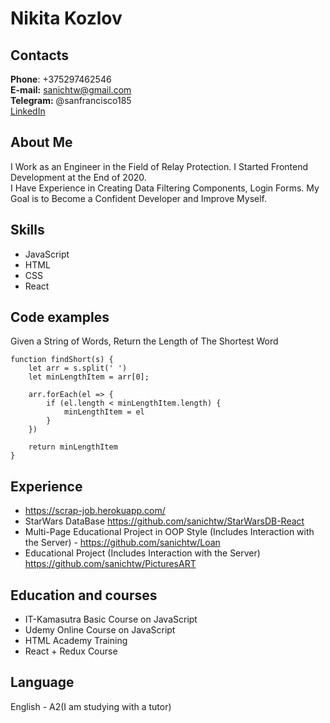 # **Nikita Kozlov**

## **Contacts**
**Phone**: +375297462546  
**E-mail:** sanichtw@gmail.com  
**Telegram:** @sanfrancisco185  
[LinkedIn](https://www.linkedin.com/in/sanfrancisco185/)  

## **About Me**  
I Work as an Engineer in the Field of Relay Protection. I Started Frontend Development at the End of 2020.  
I Have Experience in Creating Data Filtering Components, Login Forms. My Goal is to Become a Confident Developer and Improve Myself.  

## **Skills**
* JavaScript
* HTML
* CSS
* React

## **Code examples**  
Given a String of Words, Return the Length of The Shortest Word
```
function findShort(s) {
    let arr = s.split(' ')
    let minLengthItem = arr[0];

    arr.forEach(el => {
        if (el.length < minLengthItem.length) {
            minLengthItem = el
        }
    })

    return minLengthItem
}
```
## **Experience**
* https://scrap-job.herokuapp.com/
* StarWars DataBase
https://github.com/sanichtw/StarWarsDB-React
* Multi-Page Educational Project in OOP Style
(Includes Interaction with the Server) -
https://github.com/sanichtw/Loan
* Educational Project (Includes Interaction with
the Server)
https://github.com/sanichtw/PicturesART



## **Education and courses**  
* IT-Kamasutra Basic Course on
JavaScript
* Udemy Online Course on
JavaScript
* HTML Academy Training
* React + Redux Course

## **Language**
English - A2(I am studying with a tutor)